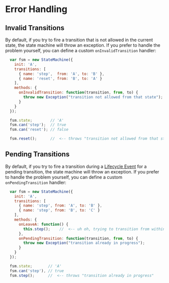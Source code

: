 # Error Handling

## Invalid Transitions

By default, if you try to fire a transition that is not allowed in the current state, the
state machine will throw an exception. If you prefer to handle the problem yourself, you can
define a custom `onInvalidTransition` handler:

```javascript
  var fsm = new StateMachine({
    init: 'A',
    transitions: [
      { name: 'step',  from: 'A', to: 'B' },
      { name: 'reset', from: 'B', to: 'A' }
    ],
    methods: {
      onInvalidTransition: function(transition, from, to) {
        throw new Exception("transition not allowed from that state");
      }
    }
  });

  fsm.state;        // 'A'
  fsm.can('step');  // true
  fsm.can('reset'); // false

  fsm.reset();      //  <-- throws "transition not allowed from that state"
```

## Pending Transitions

By default, if you try to fire a transition during a [Lifecycle Event](lifecycle-events.md) for a
pending transition, the state machine will throw an exception. If you prefer to handle the problem
yourself, you can define a custom `onPendingTransition` handler:

```javascript
  var fsm = new StateMachine({
    init: 'A',
    transitions: [
      { name: 'step', from: 'A', to: 'B' },
      { name: 'step', from: 'B', to: 'C' }
    ],
    methods: {
      onLeaveA: function() {
        this.step();    //  <-- uh oh, trying to transition from within a lifecycle event is not allowed
      },
      onPendingTransition: function(transition, from, to) {
        throw new Exception("transition already in progress");
      }
    }
  });

  fsm.state;       // 'A'
  fsm.can('step'), // true
  fsm.step();      //  <-- throws "transition already in progress"
```
